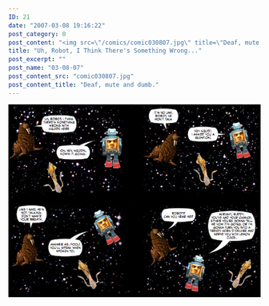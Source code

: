 ```yaml
---
ID: 21
date: "2007-03-08 19:16:22"
post_category: 0
post_content: "<img src=\"/comics/comic030807.jpg\" title=\"Deaf, mute and dumb.\"/>"
title: "Uh, Robot, I Think There's Something Wrong..."
post_excerpt: ""
post_name: "03-08-07"
post_content_src: "comic030807.jpg"
post_content_title: "Deaf, mute and dumb."
---
```



[![Deaf, mute and dumb.](/comics-hi-res/comic030807.jpg)](/comics-hi-res/comic030807.jpg)
